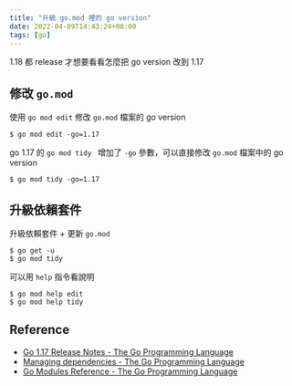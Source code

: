 ```yaml
---
title: "升級 go.mod 裡的 go version"
date: 2022-04-09T14:43:24+08:00
tags: [go]
---
```


1.18 都 release 才想要看看怎麼把 go version 改到 1.17

## 修改 `go.mod`

使用 `go mod edit` 修改 `go.mod` 檔案的 go version
```
$ go mod edit -go=1.17
```

go 1.17 的 `go mod tidy ` 增加了 `-go` 參數，可以直接修改 `go.mod` 檔案中的 go version
```
$ go mod tidy -go=1.17
```

## 升級依賴套件

升級依賴套件 + 更新 `go.mod`

```
$ go get -u
$ go mod tidy
```

可以用 `help` 指令看說明
```
$ go mod help edit
$ go mod help tidy
```

## Reference
- [Go 1.17 Release Notes - The Go Programming Language](https://go.dev/doc/go1.17)
- [Managing dependencies - The Go Programming Language](https://go.dev/doc/modules/managing-dependencies)
- [Go Modules Reference - The Go Programming Language](https://go.dev/ref/mod)
